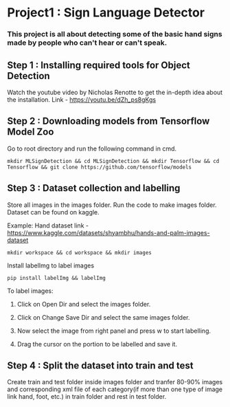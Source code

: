 # Project1 : Sign Language Detector
### This project is all about detecting some of the basic hand signs made by people who can't hear or can't speak.
## Step 1 : Installing required tools for Object Detection
Watch the youtube video by Nicholas Renotte to get the in-depth idea about the installation. Link - https://youtu.be/dZh_ps8gKgs
## Step 2 : Downloading models from Tensorflow Model Zoo
Go to root directory and run the following command in cmd.

    mkdir MLSignDetection && cd MLSignDetection && mkdir Tensorflow && cd Tensorflow && git clone https://github.com/tensorflow/models
## Step 3 : Dataset collection and labelling

Store all images in the images folder. Run the code to make images folder.
Dataset can be found on kaggle.

Example: Hand dataset link - https://www.kaggle.com/datasets/shyambhu/hands-and-palm-images-dataset

    mkdir workspace && cd workspace && mkdir images
Install labelImg to label images

    pip install labelImg && labelImg
To label images:

 1) Click on Open Dir and select the images folder.
 
 2) Click on Change Save Dir and select the same images folder.
 
 3) Now select the image from right panel and press w to start labelling.
 
 4) Drag the cursor on the portion to be labelled and save it.
 
## Step 4 : Split the dataset into train and test
Create train and test folder inside images folder and tranfer 80-90% images and corresponding xml file of each category(if more than one type of image link hand, foot, etc.) in train folder and rest in test folder.
 
       
